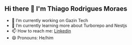 ## Hi there 👋 I'm Thiago Rodrigues Moraes

- 🔭 I’m currently working on Gazin Tech
- 🌱 I’m currently learning more about Turborepo and Nestjs
- 📫 How to reach me: [Linkedin](https://www.linkedin.com/in/thiago-rodrigues-moraes-271637183/)
- 😄 Pronouns: He/him

